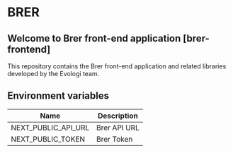 # BRER

## Welcome to Brer front-end application [brer-frontend]

This repository contains the Brer front-end application and related libraries developed by the Evologi team.

## Environment variables

| Name                | Description  |
| ------------------- | ------------ |
| NEXT_PUBLIC_API_URL | Brer API URL |
| NEXT_PUBLIC_TOKEN   | Brer Token   |

